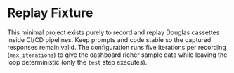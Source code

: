 # Replay Fixture

This minimal project exists purely to record and replay Douglas cassettes inside CI/CD pipelines. Keep prompts and code stable so the captured responses remain valid. The configuration runs five iterations per recording (`max_iterations`) to give the dashboard richer sample data while leaving the loop deterministic (only the `test` step executes).
